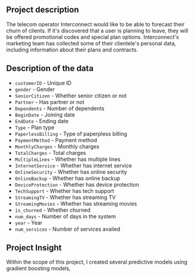 ## Project description

The telecom operator Interconnect would like to be able to forecast their churn of clients. If it's discovered that a user is planning to leave, they will be offered promotional codes and special plan options. Interconnect's marketing team has collected some of their clientele's personal data, including information about their plans and contracts.



## Description of the data

- `customerID` - Unique ID
- `gender` - Gender
- `SeniorCitizen` - Whether senior citizen or not
- `Partner` - Has partner or not
- `Dependents` - Number of dependents
- `BeginDate` - Joining date
- `EndDate` - Ending date
- `Type` - Plan type
- `PaperlessBilling` - Type of paperpless billing
- `PaymentMethod` - Payment method
- `MonthlyCharges` - Monthly charges
- `TotalCharges` - Total charges
- `MultipleLines` - Whether has multiple lines
- `InternetService` - Whether has internet service
- `OnlineSecurity` - Whether has online security
- `OnlineBackup` - Whether has online backup
- `DeviceProtection` - Whether has device protection
- `TechSupport` - Whether has tech support
- `StreamingTV` - Whether has streaming TV
- `StreamingMovies` - Whether has streaming movies
- `is_churned` - Whether churned
- `num_days` - Number of days in the system
- `year` - Year
- `num_services` - Number of services availed


## Project Insight

Within the scope of this project, I created several predictive models using gradient boosting models, 

